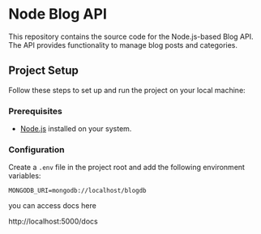# Node Blog API

This repository contains the source code for the Node.js-based Blog API. The API provides functionality to manage blog posts and categories.

## Project Setup

Follow these steps to set up and run the project on your local machine:

### Prerequisites

- [Node.js](https://nodejs.org/) installed on your system.

### Configuration

Create a `.env` file in the project root and add the following environment variables:

```env
MONGODB_URI=mongodb://localhost/blogdb
```

you can access docs here

http://localhost:5000/docs

